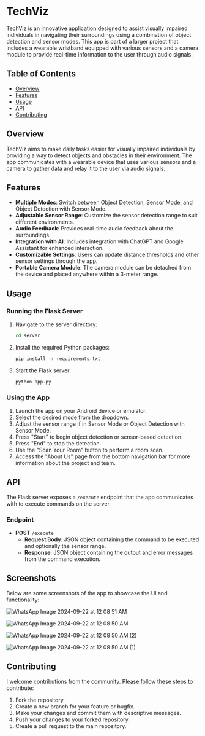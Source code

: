 
# TechViz

TechViz is an innovative application designed to assist visually impaired individuals in navigating their surroundings using a combination of object detection and sensor modes. This app is part of a larger project that includes a wearable wristband equipped with various sensors and a camera module to provide real-time information to the user through audio signals.

## Table of Contents

- [Overview](#overview)
- [Features](#features)
- [Usage](#usage)
- [API](#api)
- [Contributing](#contributing)

## Overview

TechViz aims to make daily tasks easier for visually impaired individuals by providing a way to detect objects and obstacles in their environment. The app communicates with a wearable device that uses various sensors and a camera to gather data and relay it to the user via audio signals.

## Features

- **Multiple Modes**: Switch between Object Detection, Sensor Mode, and Object Detection with Sensor Mode.
- **Adjustable Sensor Range**: Customize the sensor detection range to suit different environments.
- **Audio Feedback**: Provides real-time audio feedback about the surroundings.
- **Integration with AI**: Includes integration with ChatGPT and Google Assistant for enhanced interaction.
- **Customizable Settings**: Users can update distance thresholds and other sensor settings through the app.
- **Portable Camera Module**: The camera module can be detached from the device and placed anywhere within a 3-meter range. 

## Usage

### Running the Flask Server

1. Navigate to the server directory:

    ```sh
    cd server
    ```

2. Install the required Python packages:

    ```sh
    pip install -r requirements.txt
    ```

3. Start the Flask server:

    ```sh
    python app.py
    ```

### Using the App

1. Launch the app on your Android device or emulator.
2. Select the desired mode from the dropdown.
3. Adjust the sensor range if in Sensor Mode or Object Detection with Sensor Mode.
4. Press "Start" to begin object detection or sensor-based detection.
5. Press "End" to stop the detection.
6. Use the "Scan Your Room" button to perform a room scan.
7. Access the "About Us" page from the bottom navigation bar for more information about the project and team.

## API

The Flask server exposes a `/execute` endpoint that the app communicates with to execute commands on the server.

### Endpoint

- **POST** `/execute`
    - **Request Body**: JSON object containing the command to be executed and optionally the sensor range.
    - **Response**: JSON object containing the output and error messages from the command execution.
      
## Screenshots

Below are some screenshots of the app to showcase the UI and functionality:

![WhatsApp Image 2024-09-22 at 12 08 51 AM](https://github.com/user-attachments/assets/1835e7f6-9772-4355-ac67-a684fe734854)

![WhatsApp Image 2024-09-22 at 12 08 50 AM](https://github.com/user-attachments/assets/06ceac05-af69-4af6-9e73-36c9f951167f)

![WhatsApp Image 2024-09-22 at 12 08 50 AM (2)](https://github.com/user-attachments/assets/4f6a774e-0d0b-428c-ae34-c38b54b23b20)

![WhatsApp Image 2024-09-22 at 12 08 50 AM (1)](https://github.com/user-attachments/assets/de62c92e-dd15-483a-a04c-a3afbb86e5e4)


## Contributing

I welcome contributions from the community. Please follow these steps to contribute:

1. Fork the repository.
2. Create a new branch for your feature or bugfix.
3. Make your changes and commit them with descriptive messages.
4. Push your changes to your forked repository.
5. Create a pull request to the main repository.
